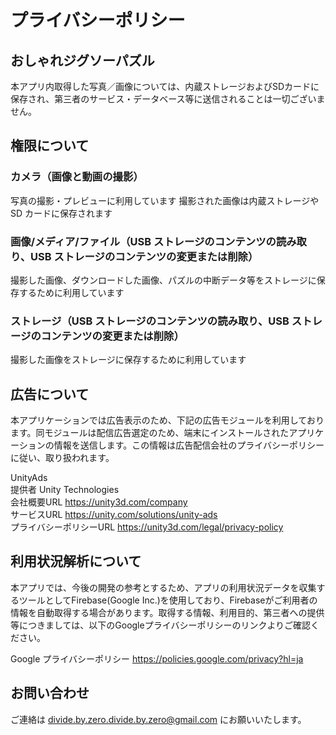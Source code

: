 # プライバシーポリシー

## おしゃれジグソーパズル 
本アプリ内取得した写真／画像については、内蔵ストレージおよびSDカードに保存され、第三者のサービス・データベース等に送信されることは一切ございません。

## 権限について
### カメラ（画像と動画の撮影）
写真の撮影・プレビューに利用しています
撮影された画像は内蔵ストレージや SD カードに保存されます

### 画像/メディア/ファイル（USB ストレージのコンテンツの読み取り、USB ストレージのコンテンツの変更または削除）
撮影した画像、ダウンロードした画像、パズルの中断データ等をストレージに保存するために利用しています

### ストレージ（USB ストレージのコンテンツの読み取り、USB ストレージのコンテンツの変更または削除）
撮影した画像をストレージに保存するために利用しています


## 広告について
本アプリケーションでは広告表示のため、下記の広告モジュールを利用しております。同モジュールは配信広告選定のため、端末にインストールされたアプリケーションの情報を送信します。この情報は広告配信会社のプライバシーポリシーに従い、取り扱われます。

UnityAds  
提供者 Unity Technologies  
会社概要URL https://unity3d.com/company  
サービスURL https://unity.com/solutions/unity-ads  
プライバシーポリシーURL https://unity3d.com/legal/privacy-policy  

## 利用状況解析について
本アプリでは、今後の開発の参考とするため、アプリの利用状況データを収集するツールとしてFirebase(Google Inc.)を使用しており、Firebaseがご利用者の情報を自動取得する場合があります。取得する情報、利用目的、第三者への提供等につきましては、以下のGoogleプライバシーポリシーのリンクよりご確認ください。

Google プライバシーポリシー https://policies.google.com/privacy?hl=ja

## お問い合わせ
ご連絡は divide.by.zero.divide.by.zero@gmail.com にお願いいたします。
